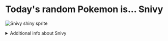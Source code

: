 # Today's random Pokemon is... Snivy

![Snivy shiny sprite](https://raw.githubusercontent.com/PokeAPI/sprites/master/sprites/pokemon/shiny/495.png)

<details>
<summary>Additional info about Snivy</summary>

| srpite type | image |
|------|------|
| back_default | ![Snivy back_default sprite](https://raw.githubusercontent.com/PokeAPI/sprites/master/sprites/pokemon/back/495.png) |
| back_shiny | ![Snivy back_shiny sprite](https://raw.githubusercontent.com/PokeAPI/sprites/master/sprites/pokemon/back/shiny/495.png) |
| front_default | ![Snivy front_default sprite](https://raw.githubusercontent.com/PokeAPI/sprites/master/sprites/pokemon/495.png) | </details>